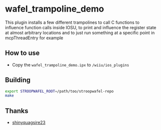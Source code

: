 # wafel_trampoline_demo

This plugin installs a few different trampolines to call C functions to influence function calls inside IOSU, to print and influence the register state at almost arbitrary locations and to just run something at a specific point in mcpThreadEntry for example

## How to use

- Copy the `wafel_trampoline_demo.ipx` to `/wiiu/ios_plugins`

## Building

```bash
export STROOPWAFEL_ROOT=/path/too/stroopwafel-repo
make
```

## Thanks

- [shinyquagsire23](https://github.com/shinyquagsire23)

